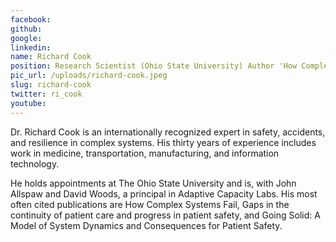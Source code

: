 ```yaml
---
facebook: 
github: 
google: 
linkedin: 
name: Richard Cook
position: Research Scientist (Ohio State University) Author 'How Complex Systems Fail'
pic_url: /uploads/richard-cook.jpeg
slug: richard-cook
twitter: ri_cook
youtube: 
---
```

Dr. Richard Cook is an internationally recognized expert in safety, accidents, and resilience in complex systems. His thirty years of experience includes work in medicine, transportation, manufacturing, and information technology.

He holds appointments at The Ohio State University and is, with John Allspaw and David Woods, a principal in Adaptive Capacity Labs.
His most often cited publications are How Complex Systems Fail, Gaps in the continuity of patient care and progress in patient safety, and Going Solid: A Model of System Dynamics and Consequences for Patient Safety.
